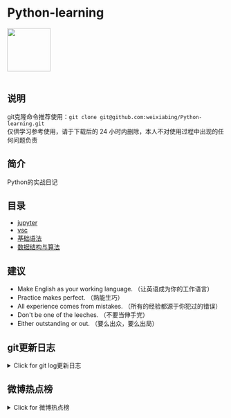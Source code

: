 # Python-learning
 <img src="https://i.giphy.com/media/LMt9638dO8dftAjtco/200.webp" width="100"><br><br>

## 说明
git克隆命令推荐使用：```git clone git@github.com:weixiabing/Python-learning.git```<br>
仅供学习参考使用，请于下载后的 24 小时内删除，本人不对使用过程中出现的任何问题负责
## 简介
Python的实战日记
## 目录
+ [jupyter](https://github.com/weixiabing/Python-learning/tree/main/jupyter)
+ [vsc](https://github.com/weixiabing/Python-learning/tree/main/vsc)
+ [基础语法](https://github.com/weixiabing/Python-learning/tree/main/%E5%9F%BA%E7%A1%80%E8%AF%AD%E6%B3%95)
+ [数据结构与算法](https://github.com/weixiabing/Python-learning/tree/main/%E6%95%B0%E6%8D%AE%E7%BB%93%E6%9E%84%E4%B8%8E%E7%AE%97%E6%B3%95)
## 建议
- Make English as your working language. （让英语成为你的工作语言）
- Practice makes perfect. （熟能生巧）
- All experience comes from mistakes. （所有的经验都源于你犯过的错误）
- Don't be one of the leeches. （不要当伸手党）
- Either outstanding or out. （要么出众，要么出局）
## git更新日志
<details>
<summary>Click for git log更新日志</summary>

 ``` diff
---start---

更新时间:2021-09-21 14:15:22linux远程更新
commit ecc6de3e9a7e62e23d40a0c5fb5703ab7e2d8541
Author: weixiabing <weixiabing@hotmail.com>
Date:   Mon Sep 20 06:19:44 2021 +0000

    Github Action Auto Updated

---end---

```
 </p>
</details>

## 微博热点榜
<details>
<summary>Click for 微博热点榜</summary>

 ---开始---

更新时间:2021-09-21 14:15:22github action更新<br>
|  序号   | 关键字  |热度|
|  ----  | ----  |----|
| 1	|黑龙江新增1例新冠阳性感染者	| 1944418|
 | 2	|孙颖莎率河北女团夺铜	| 1574097|
 | 3	|中秋快乐	| 1451576|
 | 4	|库克用iPhone12发中秋祝福	| 1377590|
 | 5	|李沁说恋爱中不安的本质是在意	|综艺 1177489|
 | 6	|刘亦菲陈晓梦华录中秋节海报	|剧集 976882|
 | 7	|放下暗恋六年的人是什么体验	| 945598|
 | 8	|这作业抄得太明显了	| 647847|
 | 9	|看到厦门抗疫人员的睡姿破防了	| 635199|
 | 10	|中方敦促美国尊重老年人人权	| 629020|
 | 11	|韩国生2个孩子最高可免10年房租	| 627954|
 | 12	|周雨彤为姥姥拍纪录片	|剧集 626058|
 | 13	|哈尔滨发布公告非必要不离哈	| 506551|
 | 14	|许家印中秋致信全体员工	| 468264|
 | 15	|武大网红狐狸下山与狗玩闹	| 457756|
 | 16	|杨幂许凯中秋剧照氛围感	|剧集 456599|
 | 17	|宁夏出现沙漠自助餐	| 450613|
 | 18	|哈尔滨新增1例新冠阳性感染者	| 447219|
 | 19	|胡军受父亲影响参演长津湖	|电影 443834|
 | 20	|女子中秋回家爷爷深夜在门口等候	| 431669|
 | 21	|司机疑误踩油门连撞4人	| 430228|
 | 22	|原来兔子的脚底有开关	| 425100|
 | 23	|全运会乒乓球	| 413083|
 | 24	|王俊凯重生之门生日剧照	|剧集 369831|
 | 25	|机智的恋爱	|综艺 368892|
 | 26	|阿尔茨海默病有10个早期迹象	| 357738|
 | 27	|奥特曼只保护了他自己	| 343992|
 | 28	|逃犯中秋节去派出所补办身份证被抓	| 309102|
 | 29	|迪丽热巴安乐传中秋节剧照	|剧集 306590|
 | 30	|9张海报绘出他们的中秋坚守	| 283453|
 | 31	|杨紫晒月饼照让大家猜馅	| 283227|
 | 32	|王楚然中秋汉服大片	| 282836|
 | 33	|沉香如屑中秋海报	|剧集 282050|
 | 34	|没想到理发也能社死	| 240908|
 | 35	|郭艾伦19分	| 230660|
 | 36	|教老人用手机的跑腿订单翻倍增长	| 228966|
 | 37	|内财大教授骚扰猥亵女学生被开除党籍	| 226282|
 | 38	|70后大叔用竹子编了一轮中秋月	| 211811|
 | 39	|被小猫的睡姿舒服到了	| 198919|
 | 40	|国风婚礼仪式感有多强	| 189938|
 | 41	|INTO1少年中秋戏游图	| 189044|
 | 42	|船工用五谷杂粮摆嫦娥奔月	| 188486|
 | 43	|郭艾伦一条龙上篮	| 178532|
 | 44	|中秋月亮	| 177445|
 | 45	|这猕猴桃怎么椒里椒气的	| 176391|
 | 46	|懒人是如何吃月饼的	| 170560|
 | 47	|学校中秋发了什么	| 167592|
 | 48	|月亮上还有个中国兔兔在出差	| 154019|
 | 49	|安乐传中秋海报	|剧集 153579|
 | 50	|月饼你吃对了吗	| 150147|
 
---结束---
 
 </p>
</details>
